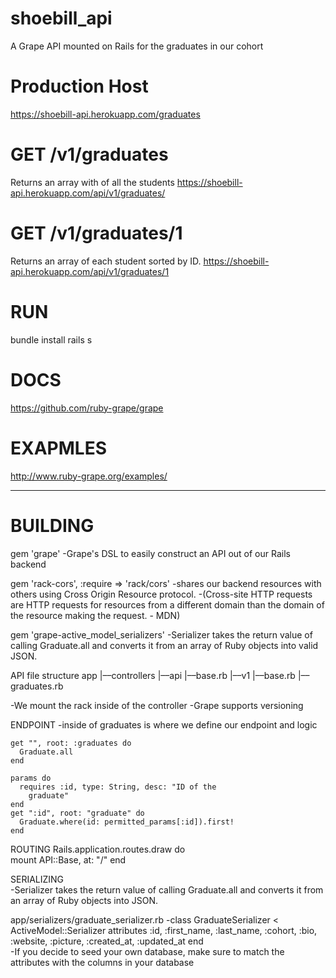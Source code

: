 # shoebill_api
 A Grape API mounted on Rails for the graduates in our cohort
 
# Production Host
https://shoebill-api.herokuapp.com/graduates

# GET /v1/graduates
Returns an array with of all the students
https://shoebill-api.herokuapp.com/api/v1/graduates/

# GET /v1/graduates/1
Returns an array of each student sorted by ID. 
https://shoebill-api.herokuapp.com/api/v1/graduates/1

# RUN
bundle install
rails s

# DOCS
https://github.com/ruby-grape/grape

# EXAPMLES
http://www.ruby-grape.org/examples/

-----------------------------------------------------
# BUILDING 

gem 'grape'
-Grape's DSL to easily construct an API out of our Rails backend

gem 'rack-cors', :require => 'rack/cors'
-shares our backend resources with others using Cross Origin Resource protocol.
-(Cross-site HTTP requests are HTTP requests for resources from a different domain than the domain of the resource making the request. - MDN)

gem 'grape-active_model_serializers'
-Serializer takes the return value of calling Graduate.all and converts it from an array of Ruby objects into valid JSON.


API file structure 
app
 |––controllers
       |––api
           |––base.rb
           |––v1
               |––base.rb
               |––graduates.rb
               
 -We mount the rack inside of the controller
 -Grape supports versioning
 
ENDPOINT
 -inside of graduates is where we define our endpoint and logic
   
    get "", root: :graduates do
      Graduate.all
    end
        
    params do
      requires :id, type: String, desc: "ID of the 
        graduate"
    end
    get ":id", root: "graduate" do
      Graduate.where(id: permitted_params[:id]).first!
    end
    
ROUTING
   Rails.application.routes.draw do  
     mount API::Base, at: "/"
   end
   
SERIALIZING   
  -Serializer takes the return value of calling Graduate.all and converts it from an array of Ruby objects into JSON.  
  
  app/serializers/graduate_serializer.rb
  -class GraduateSerializer < ActiveModel::Serializer
  attributes :id, :first_name, :last_name, :cohort, 
        :bio, :website, :picture, 
       :created_at, :updated_at
  end  
  -If you decide to seed your own database, make sure to match the attributes with the columns in your database 
  
